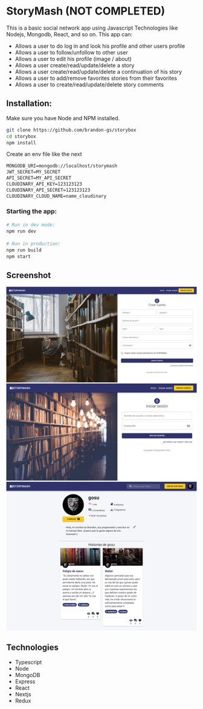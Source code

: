 # StoryMash (NOT COMPLETED)

This is a basic social network app using Javascript Technologies like Nodejs, Mongodb, React, and so on.
This app can:

- Allows a user to do log in and look his profile and other users profile
- Allows a user to follow/unfollow to other user
- Allows a user to edit his profile (image / about)
- Allows a user create/read/update/delete a story
- Allows a user create/read/update/delete a continuation of his story
- Allows a user to add/remove favorites stories from their favorites
- Allows a user to create/read/update/delete story comments

## Installation:

Make sure you have Node and NPM installed.

```bash
git clone https://github.com/brandon-gs/storybox
cd storybox
npm install
```

Create an env file like the next

```
MONGODB_URI=mongodb://localhost/storymash
JWT_SECRET=MY_SECRET
API_SECRET=MY_API_SECRET
CLOUDINARY_API_KEY=123123123
CLOUDINARY_API_SECRET=123123123
CLOUDINARY_CLOUD_NAME=name_cloudinary
```

### Starting the app:

```bash
# Run in dev mode:
npm run dev

# Run in production:
npm run build
npm start
```

## Screenshot

![](docs/register.png)
![](docs/login.png)
![](docs/profile.png)

## Technologies

- Typescript
- Node
- MongoDB
- Express
- React
- Nextjs
- Redux
